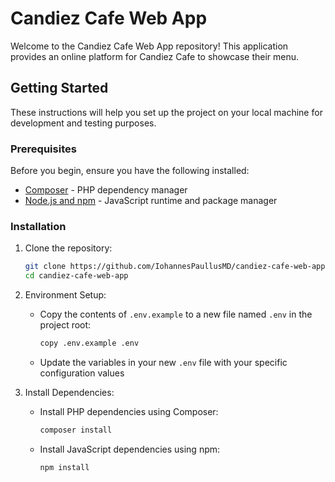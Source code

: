 # Candiez Cafe Web App

Welcome to the Candiez Cafe Web App repository! This application provides an online platform for Candiez Cafe to showcase their menu.

## Getting Started

These instructions will help you set up the project on your local machine for development and testing purposes.

### Prerequisites

Before you begin, ensure you have the following installed:

- [Composer](https://getcomposer.org/download/) - PHP dependency manager
- [Node.js and npm](https://nodejs.org/) - JavaScript runtime and package manager

### Installation

1. Clone the repository:

   ```bash
   git clone https://github.com/IohannesPaullusMD/candiez-cafe-web-app.git
   cd candiez-cafe-web-app
   ```

2. Environment Setup:

   - Copy the contents of `.env.example` to a new file named `.env` in the project root:
     ```bash
     copy .env.example .env
     ```
   - Update the variables in your new `.env` file with your specific configuration values

3. Install Dependencies:
   - Install PHP dependencies using Composer:
     ```bash
     composer install
     ```
   - Install JavaScript dependencies using npm:
     ```bash
     npm install
     ```
